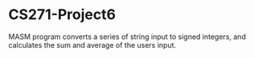 # CS271-Project6
MASM program converts a series of string input to signed integers, and calculates the sum and average of the users input.
